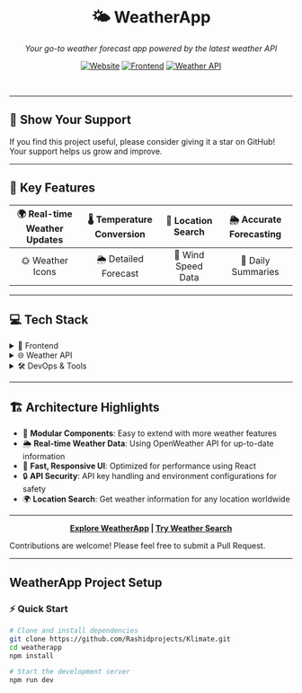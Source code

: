 <div align="center">

# 🌤️ WeatherApp

<p><em>Your go-to weather forecast app powered by the latest weather API</em></p>

[![Website](https://img.shields.io/badge/🌐_Website-Visit_Our_Site-brightgreen?style=for-the-badge&logoColor=white)](https://weatherapp.example.com)
[![Frontend](https://img.shields.io/badge/Frontend-Vercel-black?style=for-the-badge&logo=vercel)](https://weatherapp.example.com)
[![Weather API](https://img.shields.io/badge/Weather_API-OpenWeather-brightblue?style=for-the-badge&logo=openweathermap)](https://openweathermap.org/api)

<br>

</div>

---

## 🌟 Show Your Support
If you find this project useful, please consider giving it a star on GitHub! Your support helps us grow and improve.

---

## 🚀 Key Features

🌍 Real-time Weather Updates | 🌡️ Temperature Conversion | 📍 Location Search | 🌦️ Accurate Forecasting
:---: | :---: | :---: | :---:
🌞 Weather Icons | 🌦️ Detailed Forecast | 💨 Wind Speed Data | 🌈 Daily Summaries

---

## 💻 Tech Stack

<details>
<summary>🎨 Frontend</summary>

![React](https://img.shields.io/badge/React-%2320232a.svg?style=flat&logo=react&logoColor=%2361DAFB)
![TypeScript](https://img.shields.io/badge/TypeScript-3178C6?style=flat&logo=typescript&logoColor=white)
![Tailwind CSS](https://img.shields.io/badge/Tailwind%20CSS-06B6D4?style=flat&logo=tailwindcss&logoColor=white)
![Shadcn](https://img.shields.io/badge/Shadcn-000?style=flat&logo=shadcn&logoColor=white)
![Recharts](https://img.shields.io/badge/Recharts-888?style=flat&logo=chart.js&logoColor=white)
![Sonner](https://img.shields.io/badge/Sonner-FF5C8D?style=flat&logo=sonner&logoColor=white)

</details>

<details>
<summary>🌐 Weather API</summary>

![OpenWeather](https://img.shields.io/badge/OpenWeather-%23222?style=flat&logo=openweathermap&logoColor=white)

</details>

<details>
<summary>🛠 DevOps & Tools</summary>

![Git](https://img.shields.io/badge/Git-%23F05033.svg?style=flat&logo=git&logoColor=white)
![GitHub](https://img.shields.io/badge/GitHub-%23121011.svg?style=flat&logo=github&logoColor=white)
![Vercel](https://img.shields.io/badge/Vercel-%23000000.svg?style=flat&logo=vercel&logoColor=white)
![ESLint](https://img.shields.io/badge/ESLint-4B32C3?style=flat&logo=eslint&logoColor=white)

</details>

---

## 🏗️ Architecture Highlights

- 🧱 **Modular Components**: Easy to extend with more weather features
- 🌦️ **Real-time Weather Data**: Using OpenWeather API for up-to-date information
- 🚀 **Fast, Responsive UI**: Optimized for performance using React
- 🔒 **API Security**: API key handling and environment configurations for safety
- 🌍 **Location Search**: Get weather information for any location worldwide

---

<div align="center">

**[Explore WeatherApp](https://weatherapp.example.com) | [Try Weather Search](https://weatherapp.example.com/search)**

</div>

Contributions are welcome! Please feel free to submit a Pull Request.

---

## WeatherApp Project Setup

### ⚡ Quick Start

```bash
# Clone and install dependencies
git clone https://github.com/Rashidprojects/Klimate.git
cd weatherapp
npm install

# Start the development server
npm run dev
